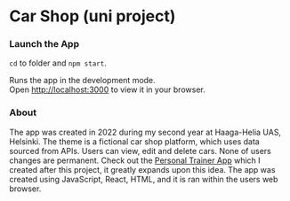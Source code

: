 # Car Shop (uni project)

### Launch the App

`cd` to folder and `npm start`.

Runs the app in the development mode.\
Open [http://localhost:3000](http://localhost:3000) to view it in your browser.

### About

The app was created in 2022 during my second year at Haaga-Helia UAS, Helsinki. The theme is a fictional car shop platform, which uses data sourced from APIs. Users can view, edit and delete cars. None of users changes are permanent. Check out the [Personal Trainer App](https://github.com/KrisHHFI/Personal_Trainer_App) which I created after this project, it greatly expands upon this idea. The app was created using JavaScript, React, HTML, and it is ran within the users web browser.
